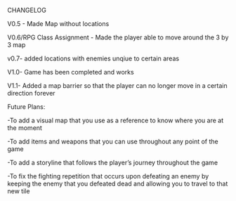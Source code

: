 CHANGELOG

V0.5 - Made Map without locations

V0.6/RPG Class Assignment - Made the player able to move around the 3 by 3 map

v0.7- added locations with enemies unqiue to certain areas

V1.0- Game has been completed and works

V1.1- Added a map barrier so that the player can no longer move in a certain direction forever

Future Plans:

-To add a visual map that you use as a reference to know where you are at the moment

-To add items and weapons that you can use throughout any point of the game

-To add a storyline that follows the player’s journey throughout the game

-To fix the fighting repetition that occurs upon defeating an enemy by keeping the enemy that you defeated dead and allowing you to travel to that new tile
